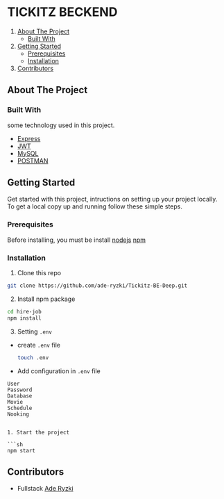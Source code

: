 # TICKITZ BECKEND

<!-- NAVIGATION -->
<ol>
    <li>
      <a href="#about-the-project">About The Project</a>
      <ul>
        <li><a href="#built-with">Built With</a></li>
      </ul>
    </li>
    <li>
      <a href="#getting-started">Getting Started</a>
      <ul>
        <li><a href="#prerequisites">Prerequisites</a></li>
        <li><a href="#installation">Installation</a></li>
      </ul>
    </li>
    <li><a href="#contributors">Contributors</a></li>
  </ol>

<!-- ABOUT THE PROJECT -->

## About The Project

### Built With

some technology used in this project.

- [Express](https://expressjs.com)
- [JWT](https://jwt.io)
- [MySQL](https://mysql.com)
- [POSTMAN](https://documenter.getpostman.com/view/21565262/UzBsHPit)

<!-- GETTING STARTED -->

## Getting Started

Get started with this project, intructions on setting up your project locally.
To get a local copy up and running follow these simple steps.

### Prerequisites

Before installing, you must be install [nodejs](https://nodejs.org) [npm](https://docs.npmjs.com/downloading-and-installing-node-js-and-npm)

### Installation

1. Clone this repo

```sh
git clone https://github.com/ade-ryzki/Tickitz-BE-Deep.git
```

2. Install npm package

```sh
cd hire-job
npm install
```

3. Setting `.env`

- create `.env` file

  ```sh
  touch .env
  ```

- Add configuration in `.env` file

```
User 
Password 
Database 
Movie
Schedule
Nooking


1. Start the project

```sh
npm start
```

<!-- Contributors -->

## Contributors

- Fullstack [Ade Ryzki](https://github.com/ade-ryzki)



